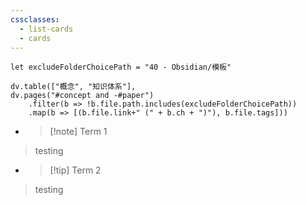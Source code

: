 ```yaml
---
cssclasses:
  - list-cards
  - cards
---
```


```dataviewjs
let excludeFolderChoicePath = "40 - Obsidian/模板"

dv.table(["概念", "知识体系"],
dv.pages("#concept and -#paper")
	.filter(b => !b.file.path.includes(excludeFolderChoicePath))
	.map(b => [(b.file.link+" (" + b.ch + ")"), b.file.tags]))

```


- > [!note] Term 1
> testing
- > [!tip] Term 2
> testing
